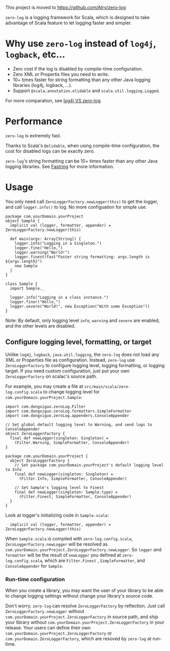 This project is moved to https://github.com/Atry/zero-log

`zero-log` is a logging framework for Scala, which is designed to take advantage of Scala feature to let logging faster and simpler.

# Why use `zero-log` instead of `log4j`, `logback`, etc... #
  * Zero cost if the log is disabled by compile-time configuration.
  * Zero XML or Propertis files you need to write.
  * 10+ times faster for string formatting than any other Java logging libraries (log4j, logback, ...).
  * Support `@scala.annotation.elidable` and `scala.util.logging.Logged`.

For more comparation, see [log4j VS zero-log](Log4jVsZeroLog.md).

# Performance #
`zero-log` is extremely fast.

Thanks to Scala's `@elidable`, when using compile-time configuration, the cost for disabled logs can be exactly zero.

`zero-log`'s string formatting can be 10+ times faster than any other Java logging libraries. See [Fastring](https://github.com/Atry/fastring) for more information.

# Usage #

You only need call `ZeroLoggerFactory.newLogger(this)` to get the logger, and call `logger.info()` to log. No more configuation for simple use.

```
package com.yourDomain.yourProject
object Sample {
  implicit val (logger, formatter, appender) = ZeroLoggerFactory.newLogger(this)

  def main(args: Array[String]) {
    logger.info("Logging in a Singleton.")
    logger.fine("Hello,")
    logger.warning("World!")
    logger.finest(fast"Faster string formatting: args.length is ${args.length}")
    new Sample
  }
}

class Sample {
  import Sample._

  logger.info("Logging in a class instance.")
  logger.finer("Hello,")
  logger.severe("World!", new Exception("With some Exception"))
}
```

Note: By default, only logging level `info`, `warning` and `severe` are enabled, and the other levels are disabled.

## Configure logging level, formatting, or target ##

Unlike `log4j`, `logback`, `java.util.logging`, the `zero-log` does not load any XML or Properties file as configuration. Instead, `zero-log` use `ZeroLoggerFactory` to configure logging level, logging formatting, or logging target. If you need custom configuration, just put your own `ZeroLoggerFactory` on scalac's source path.

For example, you may create a file at `src/main/scala/zero-log.config.scala` to change logging level for `com.yourDomain.yourProject.Sample`:

```
import com.dongxiguo.zeroLog.Filter
import com.dongxiguo.zeroLog.formatters.SimpleFormatter
import com.dongxiguo.zeroLog.appenders.ConsoleAppender

// Set global default logging level to Warning, and send logs to ConsoleAppender
object ZeroLoggerFactory {
  final def newLogger(singleton: Singleton) =
    (Filter.Warning, SimpleFormatter, ConsoleAppender)
}

package com.yourDomain.yourProject {
  object ZeroLoggerFactory {
    // Set package com.yourDomain.yourProject's default logging level to Info
    final def newLogger(singleton: Singleton) =
      (Filter.Info, SimpleFormatter, ConsoleAppender)

    // Set Sample's logging level to Finest
    final def newLogger(singleton: Sample.type) =
      (Filter.Finest, SimpleFormatter, ConsoleAppender)
  }
}
```

Look at logger's initializing code in `Sample.scala`:

```
  implicit val (logger, formatter, appender) = ZeroLoggerFactory.newLogger(this)
```

When `Sample.scala` is compiled with `zero-log.config.scala`, `ZeroLoggerFactory.newLogger` will be resolved as `com.yourDomain.yourProject.ZeroLoggerFactory.newLogger`. So `logger` and `formatter` will be the result of `newLogger` you defined at `zero-log.config.scala`, which are `Filter.Finest` , `SimpleFormatter`, and `ConsoleAppender` for `Sample`.

### Run-time configuration ###

When you create a library, you may want the user of your library to be able to change logging settings without change your library's source code.

Don't worry. `zero-log` can resolve `ZeroLoggerFactory` by reflection. Just call `ZeroLoggerFactory.newLogger` without `com.yourDomain.yourProject.ZeroLoggerFactory` in source path, and ship your library without `com.yourDomain.yourProject.ZeroLoggerFactory` in your release. Your users can define their own `com.yourDomain.yourProject.ZeroLoggerFactory` or `com.yourDomain.ZeroLoggerFactory`, which are resoved by `zero-log` at run-time.